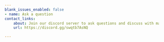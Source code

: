 ```yaml
---
blank_issues_enabled: false
- name: Ask a question
contact_links:
    about: Join our discord server to ask questions and discuss with maintainers and contributors.
    url: https://discord.gg/swqtb7AsNQ

---
```



